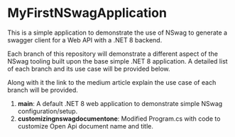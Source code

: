 # MyFirstNSwagApplication

This is a simple application to demonstrate the use of NSwag to generate a swagger client for a Web API with a .NET 8 backend. 

Each branch of this repository will demonstrate a different aspect of the NSwag tooling built upon the base simple .NET 8 application. A detailed list of each branch and its use case will be provided below.

Along with it the link to the medium article explain the use case of each branch will be provided.

1. **main**: A default .NET 8 web application to demonstrate simple NSwag configuration/setup.
2. **customizingnswagdocumentone**: Modified Program.cs with code to customize Open Api document name and title.
